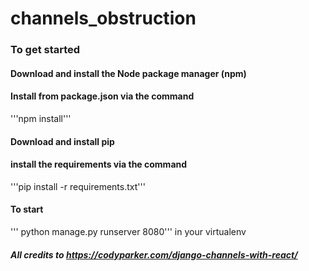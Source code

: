 # channels_obstruction

### To get started
#### Download and install the Node package manager (npm)
#### Install from package.json via the command 
'''npm install'''
#### Download and install pip
#### install the requirements via the command 
'''pip install -r requirements.txt'''

#### To start
''' python manage.py runserver 8080'''  in your virtualenv 

##### All credits to https://codyparker.com/django-channels-with-react/
